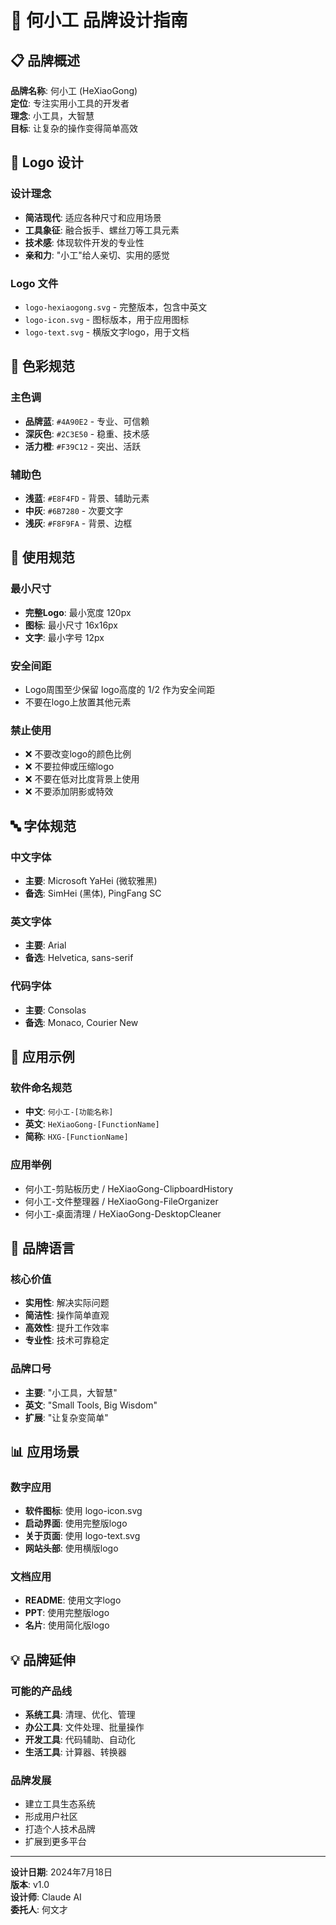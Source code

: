# 🎨 何小工 品牌设计指南

## 📋 品牌概述

**品牌名称**: 何小工 (HeXiaoGong)  
**定位**: 专注实用小工具的开发者  
**理念**: 小工具，大智慧  
**目标**: 让复杂的操作变得简单高效  

## 🎯 Logo 设计

### 设计理念
- **简洁现代**: 适应各种尺寸和应用场景
- **工具象征**: 融合扳手、螺丝刀等工具元素
- **技术感**: 体现软件开发的专业性
- **亲和力**: "小工"给人亲切、实用的感觉

### Logo 文件
- `logo-hexiaogong.svg` - 完整版本，包含中英文
- `logo-icon.svg` - 图标版本，用于应用图标
- `logo-text.svg` - 横版文字logo，用于文档

## 🎨 色彩规范

### 主色调
- **品牌蓝**: `#4A90E2` - 专业、可信赖
- **深灰色**: `#2C3E50` - 稳重、技术感
- **活力橙**: `#F39C12` - 突出、活跃

### 辅助色
- **浅蓝**: `#E8F4FD` - 背景、辅助元素
- **中灰**: `#6B7280` - 次要文字
- **浅灰**: `#F8F9FA` - 背景、边框

## 📐 使用规范

### 最小尺寸
- **完整Logo**: 最小宽度 120px
- **图标**: 最小尺寸 16x16px
- **文字**: 最小字号 12px

### 安全间距
- Logo周围至少保留 logo高度的 1/2 作为安全间距
- 不要在logo上放置其他元素

### 禁止使用
- ❌ 不要改变logo的颜色比例
- ❌ 不要拉伸或压缩logo
- ❌ 不要在低对比度背景上使用
- ❌ 不要添加阴影或特效

## 🔤 字体规范

### 中文字体
- **主要**: Microsoft YaHei (微软雅黑)
- **备选**: SimHei (黑体), PingFang SC

### 英文字体
- **主要**: Arial
- **备选**: Helvetica, sans-serif

### 代码字体
- **主要**: Consolas
- **备选**: Monaco, Courier New

## 📱 应用示例

### 软件命名规范
- **中文**: `何小工-[功能名称]`
- **英文**: `HeXiaoGong-[FunctionName]`
- **简称**: `HXG-[FunctionName]`

### 应用举例
- 何小工-剪贴板历史 / HeXiaoGong-ClipboardHistory
- 何小工-文件整理器 / HeXiaoGong-FileOrganizer
- 何小工-桌面清理 / HeXiaoGong-DesktopCleaner

## 🌟 品牌语言

### 核心价值
- **实用性**: 解决实际问题
- **简洁性**: 操作简单直观
- **高效性**: 提升工作效率
- **专业性**: 技术可靠稳定

### 品牌口号
- **主要**: "小工具，大智慧"
- **英文**: "Small Tools, Big Wisdom"
- **扩展**: "让复杂变简单"

## 📊 应用场景

### 数字应用
- **软件图标**: 使用 logo-icon.svg
- **启动界面**: 使用完整版logo
- **关于页面**: 使用 logo-text.svg
- **网站头部**: 使用横版logo

### 文档应用
- **README**: 使用文字logo
- **PPT**: 使用完整版logo
- **名片**: 使用简化版logo

## 💡 品牌延伸

### 可能的产品线
- **系统工具**: 清理、优化、管理
- **办公工具**: 文件处理、批量操作
- **开发工具**: 代码辅助、自动化
- **生活工具**: 计算器、转换器

### 品牌发展
- 建立工具生态系统
- 形成用户社区
- 打造个人技术品牌
- 扩展到更多平台

---

**设计日期**: 2024年7月18日  
**版本**: v1.0  
**设计师**: Claude AI  
**委托人**: 何文才
